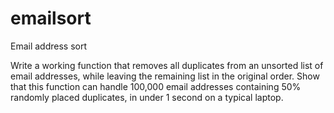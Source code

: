 # emailsort
Email address sort

Write a working function that removes all duplicates from an unsorted list of email addresses, while leaving the remaining list in the original order. Show that this function can handle 100,000 email addresses containing 50% randomly placed duplicates, in under 1 second on a typical laptop.
